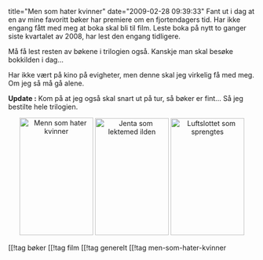 title="Men som hater kvinner"
date="2009-02-28 09:39:33"
Fant ut i dag at en av mine favoritt bøker har premiere om en fjortendagers tid. Har ikke engang fått med meg at boka skal bli til film. Leste boka på nytt to ganger siste kvartalet av 2008, har lest den engang tidligere.

Må få lest resten av bøkene i trilogien også. Kanskje man skal besøke bokkilden i dag...

Har ikke vært på kino på evigheter, men denne skal jeg virkelig få med meg. Om jeg så må gå alene.

<strong>Update :</strong> Kom på at jeg også skal snart ut på tur, så bøker er fint... Så jeg bestilte hele trilogien.
<div align="center"><a href="http://www.bokkilden.no/SamboWeb/produkt.do?produktId=1606306"><img class="size-full wp-image-775 alignnone" title="Menn som hater kvinner" src="http://pjatt.net/images/2009/03/mennsomhaterkvinner.jpeg" alt="Menn som hater kvinner" width="150" height="240"  /></a> <a href="http://www.bokkilden.no/SamboWeb/produkt.do?produktId=2587717"><img class="size-full wp-image-776 alignnone" title="Jenta som lektemed ilden" src="http://pjatt.net/images/2009/03/jentasomlektemedilden.jpeg" alt="Jenta som lektemed ilden" width="150" height="239"  /></a> <a href="http://www.bokkilden.no/SamboWeb/produkt.do?produktId=2775797"><img class="size-full wp-image-778 alignnone" title="Luftslottet som sprengtes" src="http://pjatt.net/images/2009/03/luftslottetsomsprengtes.jpeg" alt="Luftslottet som sprengtes" width="150" height="239"  /></a></div>

[[!tag  bøker
[[!tag  film
[[!tag  generelt
[[!tag  men-som-hater-kvinner

